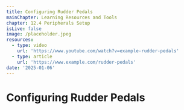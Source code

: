 ```yaml
---
title: Configuring Rudder Pedals
mainChapter: Learning Resources and Tools
chapter: 12.4 Peripherals Setup
isLive: false
image: /placeholder.jpeg
resources:
  - type: video
    url: 'https://www.youtube.com/watch?v=example-rudder-pedals'
  - type: article
    url: 'https://www.example.com/rudder-pedals'
date: '2025-01-06'
---
```


# Configuring Rudder Pedals
